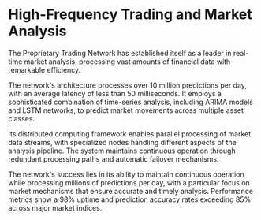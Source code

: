 # High-Frequency Trading and Market Analysis

The Proprietary Trading Network has established itself as a leader in real-time market analysis, processing vast amounts of financial data with remarkable efficiency. 

The network's architecture processes over 10 million predictions per day, with an average latency of less than 50 milliseconds. It employs a sophisticated combination of time-series analysis, including ARIMA models and LSTM networks, to predict market movements across multiple asset classes.

Its distributed computing framework enables parallel processing of market data streams, with specialized nodes handling different aspects of the analysis pipeline. The system maintains continuous operation through redundant processing paths and automatic failover mechanisms.

The network's success lies in its ability to maintain continuous operation while processing millions of predictions per day, with a particular focus on market mechanisms that ensure accurate and timely analysis. Performance metrics show a 98% uptime and prediction accuracy rates exceeding 85% across major market indices. 